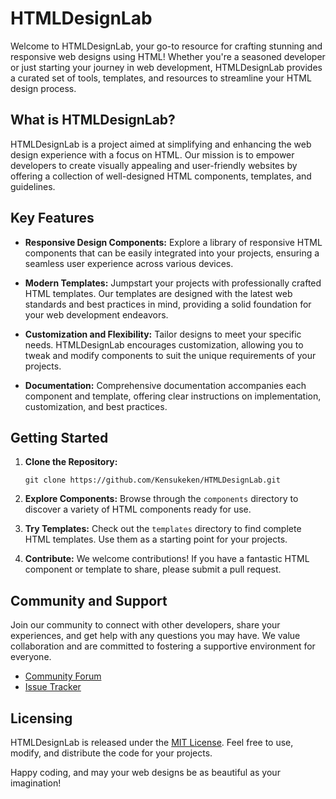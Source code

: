 # HTMLDesignLab

Welcome to HTMLDesignLab, your go-to resource for crafting stunning and responsive web designs using HTML! Whether you're a seasoned developer or just starting your journey in web development, HTMLDesignLab provides a curated set of tools, templates, and resources to streamline your HTML design process.

## What is HTMLDesignLab?

HTMLDesignLab is a project aimed at simplifying and enhancing the web design experience with a focus on HTML. Our mission is to empower developers to create visually appealing and user-friendly websites by offering a collection of well-designed HTML components, templates, and guidelines.

## Key Features

- **Responsive Design Components:** Explore a library of responsive HTML components that can be easily integrated into your projects, ensuring a seamless user experience across various devices.

- **Modern Templates:** Jumpstart your projects with professionally crafted HTML templates. Our templates are designed with the latest web standards and best practices in mind, providing a solid foundation for your web development endeavors.

- **Customization and Flexibility:** Tailor designs to meet your specific needs. HTMLDesignLab encourages customization, allowing you to tweak and modify components to suit the unique requirements of your projects.

- **Documentation:** Comprehensive documentation accompanies each component and template, offering clear instructions on implementation, customization, and best practices.

## Getting Started

1. **Clone the Repository:**
   ```
   git clone https://github.com/Kensukeken/HTMLDesignLab.git
   ```

2. **Explore Components:**
   Browse through the `components` directory to discover a variety of HTML components ready for use.

3. **Try Templates:**
   Check out the `templates` directory to find complete HTML templates. Use them as a starting point for your projects.

4. **Contribute:**
   We welcome contributions! If you have a fantastic HTML component or template to share, please submit a pull request.

## Community and Support

Join our community to connect with other developers, share your experiences, and get help with any questions you may have. We value collaboration and are committed to fostering a supportive environment for everyone.

- [Community Forum](link-to-community-forum)
- [Issue Tracker](link-to-issue-tracker)

## Licensing

HTMLDesignLab is released under the [MIT License](LICENSE.md). Feel free to use, modify, and distribute the code for your projects.

Happy coding, and may your web designs be as beautiful as your imagination!
